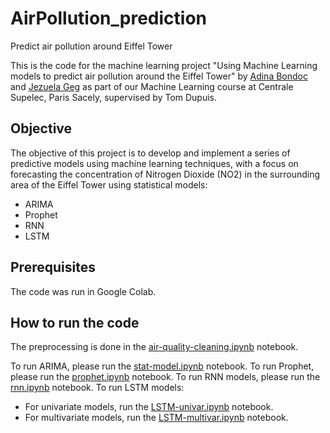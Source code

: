 # AirPollution_prediction
Predict air pollution around Eiffel Tower

This is the code for the machine learning project "Using Machine Learning models to predict air pollution around the Eiffel Tower" by [Adina Bondoc](adina-faye.bondoc@student-cs.fr) and [Jezuela Geg](jezuela.gega@student-cs.fr) as part of our Machine Learning course at Centrale Supelec, Paris Sacely, supervised by Tom Dupuis.

## Objective

The objective of this project is to develop and implement a series of predictive models using machine learning techniques, with a focus on forecasting the concentration of Nitrogen Dioxide (NO2) in the surrounding area of the Eiffel Tower using statistical models:
- ARIMA
- Prophet
- RNN
- LSTM

## Prerequisites

The code was run in Google Colab.

## How to run the code

The preprocessing is done in the [air-quality-cleaning.ipynb](./air-quality-cleaning.ipynb) notebook.

To run ARIMA, please run the [stat-model.ipynb](./stat-model.ipynb) notebook.
To run Prophet, please run the [prophet.ipynb](./prophet.ipynb) notebook.
To run RNN models, please run the [rnn.ipynb](./rnn.ipynb) notebook.
To run LSTM models:
- For univariate models, run the [LSTM-univar.ipynb](./LSTM-univar.ipynb) notebook.
- For multivariate models, run the [LSTM-multivar.ipynb](./LSTM-multivar.ipynb) notebook.
